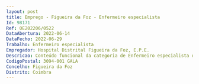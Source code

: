 ```yaml
--- 
layout: post
title: Emprego - Figueira da Foz - Enfermeiro especialista
Id: 98171
Ref: OE202206/0522
DataAbertura: 2022-06-14
DataFecho: 2022-06-29
Trabalho: Enfermeiro especialista
Empregador: Hospital Distrital Figueira da Foz, E.P.E.
Descricao: Conteúdo funcional da categoria de Enfermeiro especialista da carreira especial de Enfermagem carreira de Enfermagem, tal como estabelecido no artigo 10º  A, aditado pelo Decreto Lei nº71 2019, de 27 de maio, aos Decretos Leis nºs 247 2009 e 248 2009, ambos de 22 de setembro.
CodigoPostal: 3094-001 GALA
Concelho: Figueira da Foz
Distrito: Coimbra
--- 
```


